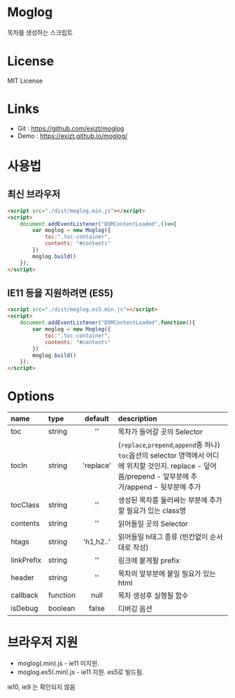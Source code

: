 # Moglog
목차를 생성하는 스크립트


# License
MIT License


# Links
* Git : https://github.com/exizt/moglog
* Demo : https://exizt.github.io/moglog/


# 사용법
## 최신 브라우저
```html
<script src="./dist/moglog.min.js"></script>
<script>
    document.addEventListener("DOMContentLoaded",()=>{
        var moglog = new Moglog({
            toc:".toc-container",
            contents: "#contents"
        })
        moglog.build()
    });
</script>
```

## IE11 등을 지원하려면 (ES5)
```html
<script src="./dist/moglog.es5.min.js"></script>
<script>
    document.addEventListener("DOMContentLoaded",function(){
        var moglog = new Moglog({
            toc:".toc-container",
            contents: "#contents"
        })
        moglog.build()
    });
</script>
```


# Options
| name       | type     | default   | description |
| :---       | :---     | :---:     |:---        |
| toc        | string   | ''        | 목차가 들어갈 곳의 Selector |
| tocIn      | string   | 'replace' | (`replace`,`prepend`,`append`중 하나) `toc`옵션의 selector 영역에서 어디에 위치할 것인지. replace - 덮어씀/prepend - 앞부분에 추가/append - 뒷부분에 추가 |
| tocClass   | string   | ''        | 생성된 목차를 둘러싸는 부분에 추가할 필요가 있는 class명 |
| contents   | string   | ''        | 읽어들일 곳의 Selector |
| htags      | string   | 'h1,h2..' | 읽어들일 h태그 종류 (빈칸없이 순서대로 작성) |
| linkPrefix | string   | ''        | 링크에 붙게될 prefix |
| header     | string   | ''        | 목차의 앞부분에 붙일 필요가 있는 html |
| callback   | function | null      | 목차 생성후 실행될 함수 |
| isDebug    | boolean  | false     | 디버깅 옵션 |



# 브라우저 지원
* moglog(.min).js - ie11 미지원. 
* moglog.es5(.min).js - ie11 지원. es5로 빌드됨.

ie10, ie9 는 확인되지 않음